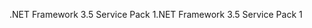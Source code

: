 <span data-ttu-id="3c897-101">.NET Framework 3.5 Service Pack 1</span><span class="sxs-lookup"><span data-stu-id="3c897-101">.NET Framework 3.5 Service Pack 1</span></span>